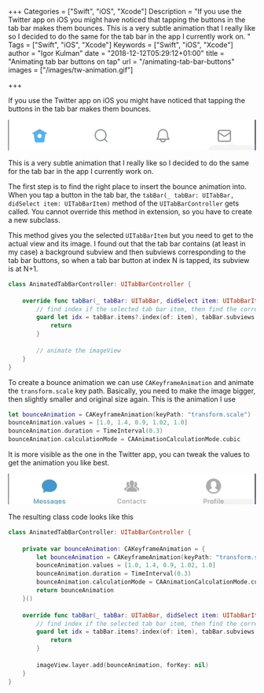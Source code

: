 +++
Categories = ["Swift", "iOS", "Xcode"]
Description = "If you use the Twitter app on iOS you might have noticed that tapping the buttons in the tab bar makes them bounces. This is a very subtle animation that I really like so I decided to do the same for the tab bar in the app I currently work on. "
Tags = ["Swift", "iOS", "Xcode"]
Keywords = ["Swift", "iOS", "Xcode"]
author = "Igor Kulman"
date = "2018-12-12T05:29:12+01:00"
title = "Animating tab bar buttons on tap"
url = "/animating-tab-bar-buttons"
images = ["/images/tw-animation.gif"]

+++

If you use the Twitter app on iOS you might have noticed that tapping the buttons in the tab bar makes them bounces. 

![Twitter tab bar animation](twitter-animation.gif)

This is a very subtle animation that I really like so I decided to do the same for the tab bar in the app I currently work on. 

The first step is to find the right place to insert the bounce animation into. When you tap a button in the tab bar, the `tabBar(_ tabBar: UITabBar, didSelect item: UITabBarItem)` method of the `UITabBarController` gets called. You cannot override this method in extension, so you have to create a new subclass. 

This method gives you the selected `UITabBarItem` but you need to get to the actual view and its image. I found out that the tab bar contains (at least in my case) a background subview and then subviews corresponding to the tab bar buttons, so when a tab bar button at index N is tapped, its subview is at N+1.

```swift
class AnimatedTabBarController: UITabBarController {

    override func tabBar(_ tabBar: UITabBar, didSelect item: UITabBarItem) {
        // find index if the selected tab bar item, then find the corresponding view and get its image, the view position is offset by 1 because the first item is the background (at least in this case)
        guard let idx = tabBar.items?.index(of: item), tabBar.subviews.count > idx + 1, let imageView = tabBar.subviews[idx + 1].subviews.compactMap ({ $0 as? UIImageView }).first else {
            return
        }

        // animate the imageView
    }
}
```

To create a bounce animation we can use `CAKeyframeAnimation` and animate the `transform.scale` key path. Basically, you need to make the image bigger, then slightly smaller and original size again. This is the animation I use

<!--more-->

```swift
let bounceAnimation = CAKeyframeAnimation(keyPath: "transform.scale")
bounceAnimation.values = [1.0, 1.4, 0.9, 1.02, 1.0]
bounceAnimation.duration = TimeInterval(0.3)
bounceAnimation.calculationMode = CAAnimationCalculationMode.cubic
```        

It is more visible as the one in the Twitter app, you can tweak the values to get the animation you like best.

![Custom tab bar animation](tw-animation.gif)

The resulting class code looks like this

```swift
class AnimatedTabBarController: UITabBarController {

    private var bounceAnimation: CAKeyframeAnimation = {
        let bounceAnimation = CAKeyframeAnimation(keyPath: "transform.scale")
        bounceAnimation.values = [1.0, 1.4, 0.9, 1.02, 1.0]
        bounceAnimation.duration = TimeInterval(0.3)
        bounceAnimation.calculationMode = CAAnimationCalculationMode.cubic
        return bounceAnimation
    }()

    override func tabBar(_ tabBar: UITabBar, didSelect item: UITabBarItem) {
        // find index if the selected tab bar item, then find the corresponding view and get its image, the view position is offset by 1 because the first item is the background (at least in this case)
        guard let idx = tabBar.items?.index(of: item), tabBar.subviews.count > idx + 1, let imageView = tabBar.subviews[idx + 1].subviews.flatMap { $0 as? UIImageView }.first else {
            return
        }

        imageView.layer.add(bounceAnimation, forKey: nil)
    }
}
```
